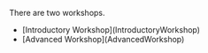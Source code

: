 There are two workshops.
<ul>
  <li>
    [Introductory Workshop](IntroductoryWorkshop)
  </li>
  <li>
    [Advanced Workshop](AdvancedWorkshop)
  </li>  
</ul>
